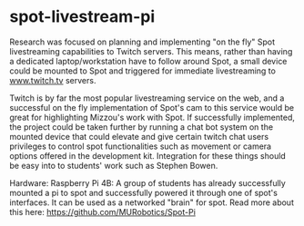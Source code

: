 # spot-livestream-pi

Research was focused on planning and implementing "on the fly" Spot livestreaming capabilities to Twitch servers. This means, rather than having a dedicated laptop/workstation have to follow around Spot, a small device could be mounted to Spot and triggered for immediate livestreaming to www.twitch.tv servers.

Twitch is by far the most popular livestreaming service on the web, and a successful on the fly implementation of Spot's cam to this service would be great for highlighting Mizzou's work with Spot. If successfully implemented, the project could be taken further by running a chat bot system on the mounted device that could elevate and give certain twitch chat users privileges to control spot functionalities such as movement or camera options offered in the development kit. Integration for these things should be easy into to students' work such as Stephen Bowen.

Hardware: 
Raspberry Pi 4B:
A group of students has already successfully mounted a pi to spot and successfully powered it through one of spot's interfaces. It can be used as a networked "brain" for spot. Read more about this here: https://github.com/MURobotics/Spot-Pi


